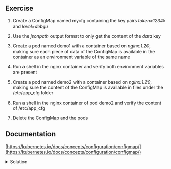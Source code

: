## Exercise

1. Create a ConfigMap named mycfg containing the key pairs *token=12345* and *level=debgu*

2. Use the *jsonpath* output format to only get the content of the *data* key

3. Create a pod named demo1 with a container based on *nginx:1.20*, making sure each piece of data of the ConfigMap is available in the container as an environment variable of the same name 

4. Run a shell in the nginx container and verify both environment variables are present

5. Create a pod named demo2 with a container based on *nginx:1.20*, making sure the content of the ConfigMap is available in files under the /etc/app_cfg folder

6. Run a shell in the nginx container of pod demo2 and verify the content of /etc/app_cfg

7. Delete the ConfigMap and the pods

## Documentation

[https://kubernetes.io/docs/concepts/configuration/configmap/](https://kubernetes.io/docs/concepts/configuration/configmap/)

<details>
  <summary markdown="span">Solution</summary>

1. Create a ConfigMap named mycfg containing the key pairs *token=12345* and *level=debgu*

```
k create configmap mycfg --from-literal=token=12345 --from-literal=level=debug
```

2. Use the *jsonpath* output format to only get the content of the *data* key

```
k get cm mycfg -o jsonpath={.data}
```

3. Create a pod named demo1 with a container based on *nginx:1.20*, making sure each piece of data of the ConfigMap is available in the container as an environment variable of the same name 

```
k run demo1 --image=nginx:1.20 --dry-run=client -o yaml > demo1.yaml
```

Edit the specification so it defines the environment variables coming from the ConfigMap:

```
apiVersion: v1
kind: pod
metadata:
  labels:
    run: demo1
  name: demo1
spec:
  containers:
  - image: nginx:1.20
    name: demo1
    env:
    - name: token
      valueFrom:
        configMapKeyRef:
          name: mycfg
          key: token
    - name: level
      valueFrom:
        configMapKeyRef:
          name: mycfg
          key: level
```

Create the pod:

```
k apply -f demo1.yaml
```

4. Run a shell in the nginx container and verify both environment variables are present

```
k exec demo1 -- env
...
token=12345
level=debug
```

5. Create a pod named demo2 with a container based on *nginx:1.20*, making sure the content of the ConfigMap is available in files under the /etc/app_cfg folder

```
k run demo2 --image=nginx:1.20 --dry-run=client -o yaml > demo2.yaml
```

Edit the specification so it defines a volume based on the *mycfg* ConfigMap and mount the content in the nginx container's filesystem:

```
apiVersion: v1
kind: pod
metadata:
  labels:
    run: demo2
  name: demo2
spec:
  containers:
  - image: nginx:1.20
    name: demo2
    volumeMounts:
    - name: cfg
      mountPath: /etc/app_cfg
  volumes:
  - name: cfg
    configMap:
      name: mycfg
```

Create the pod:

```
k apply -f demo2.yaml
```

6. Run a shell in the nginx container of pod demo2 and verify the content of /etc/app_cfg

```
k exec demo2 -- cat /etc/app_cfg/level
debug
```

```
k exec demo2 -- cat /etc/app_cfg/token
12345
```

7. Delete the ConfigMap and the pods

```
k delete cm/mycfg pod/demo1 pod/demo2
```

</details>

